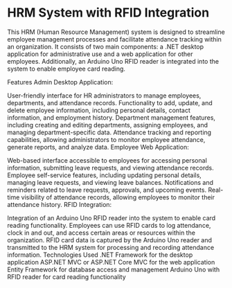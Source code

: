 #  HRM System with RFID Integration

This HRM (Human Resource Management) system is designed to streamline employee management processes and facilitate attendance tracking within an organization. It consists of two main components: a .NET desktop application for administrative use and a web application for other employees. Additionally, an Arduino Uno RFID reader is integrated into the system to enable employee card reading.

Features
Admin Desktop Application:

User-friendly interface for HR administrators to manage employees, departments, and attendance records.
Functionality to add, update, and delete employee information, including personal details, contact information, and employment history.
Department management features, including creating and editing departments, assigning employees, and managing department-specific data.
Attendance tracking and reporting capabilities, allowing administrators to monitor employee attendance, generate reports, and analyze data.
Employee Web Application:

Web-based interface accessible to employees for accessing personal information, submitting leave requests, and viewing attendance records.
Employee self-service features, including updating personal details, managing leave requests, and viewing leave balances.
Notifications and reminders related to leave requests, approvals, and upcoming events.
Real-time visibility of attendance records, allowing employees to monitor their attendance history.
RFID Integration:

Integration of an Arduino Uno RFID reader into the system to enable card reading functionality.
Employees can use RFID cards to log attendance, clock in and out, and access certain areas or resources within the organization.
RFID card data is captured by the Arduino Uno reader and transmitted to the HRM system for processing and recording attendance information.
Technologies Used
.NET Framework for the desktop application
ASP.NET MVC or ASP.NET Core MVC for the web application
Entity Framework for database access and management
Arduino Uno with RFID reader for card reading functionality
